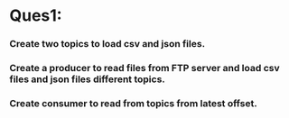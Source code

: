 # Ques1: 
###     Create two topics to load csv and json files.
###     Create a producer to read files from FTP server and load csv files and json files different topics.
###     Create consumer to read from topics from latest offset.
     
